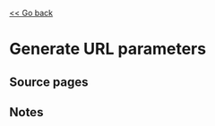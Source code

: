 [<< Go back](https://artoasmith.github.io/sf-preps/)

# Generate URL parameters

## Source pages

## Notes

